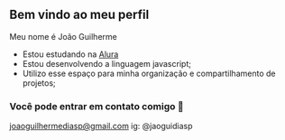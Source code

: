 ## Bem vindo ao meu perfil 

Meu nome é João Guilherme 

- Estou estudando na [Alura](https://www.alura.com.br)
- Estou desenvolvendo a linguagem javascript;
- Utilizo esse espaço para minha organização e compartilhamento de projetos;

### Você pode entrar em contato comigo 📧

joaoguilhermediasp@gmail.com
ig: @jaoguidiasp


